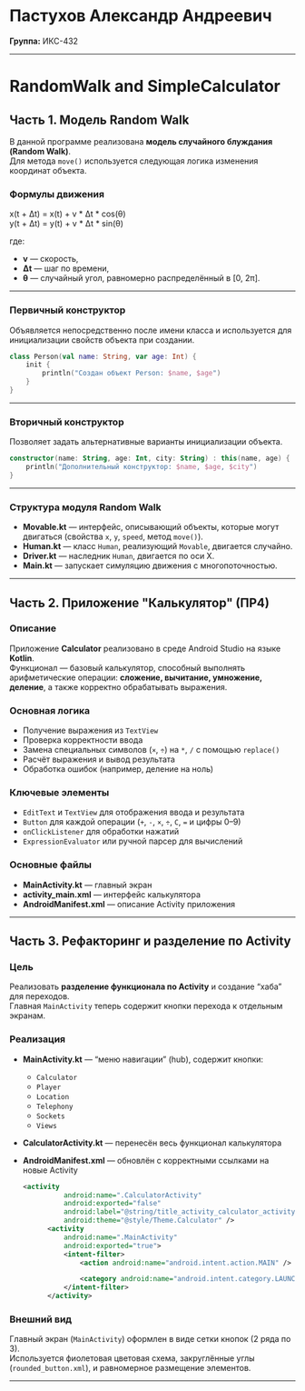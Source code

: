 # Пастухов Александр Андреевич

**Группа:** ИКС-432

---

# RandomWalk and SimpleCalculator

##  Часть 1. Модель Random Walk

В данной программе реализована **модель случайного блуждания (Random Walk)**.  
Для метода `move()` используется следующая логика изменения координат объекта.

### Формулы движения

x(t + Δt) = x(t) + v * Δt * cos(θ)  
y(t + Δt) = y(t) + v * Δt * sin(θ)

где:

* **v** — скорость,
* **Δt** — шаг по времени,
* **θ** — случайный угол, равномерно распределённый в [0, 2π].

---

###  Первичный конструктор

Объявляется непосредственно после имени класса и используется для инициализации свойств объекта при создании.

```kotlin
class Person(val name: String, var age: Int) {
    init {
        println("Создан объект Person: $name, $age")
    }
}
```

---

###  Вторичный конструктор

Позволяет задать альтернативные варианты инициализации объекта.

```kotlin
constructor(name: String, age: Int, city: String) : this(name, age) {
    println("Дополнительный конструктор: $name, $age, $city")
}
```

---

###  Структура модуля Random Walk

* **Movable.kt** — интерфейс, описывающий объекты, которые могут двигаться (свойства `x`, `y`, `speed`, метод `move()`).
* **Human.kt** — класс `Human`, реализующий `Movable`, двигается случайно.
* **Driver.kt** — наследник `Human`, двигается по оси X.
* **Main.kt** — запускает симуляцию движения с многопоточностью.

---

##  Часть 2. Приложение "Калькулятор" (ПР4)

###  Описание

Приложение **Calculator** реализовано в среде Android Studio на языке **Kotlin**.  
Функционал — базовый калькулятор, способный выполнять арифметические операции:
**сложение, вычитание, умножение, деление**, а также корректно обрабатывать выражения.

###  Основная логика

* Получение выражения из `TextView`
* Проверка корректности ввода
* Замена специальных символов (`×`, `÷`) на `*`, `/` с помощью `replace()`
* Расчёт выражения и вывод результата
* Обработка ошибок (например, деление на ноль)

###  Ключевые элементы

* `EditText` и `TextView` для отображения ввода и результата
* `Button` для каждой операции (`+`, `-`, `×`, `÷`, `C`, `=` и цифры 0–9)
* `onClickListener` для обработки нажатий
* `ExpressionEvaluator` или ручной парсер для вычислений

###  Основные файлы

* **MainActivity.kt** — главный экран
* **activity_main.xml** — интерфейс калькулятора
* **AndroidManifest.xml** — описание Activity приложения

---

##  Часть 3. Рефакторинг и разделение по Activity

###  Цель

Реализовать **разделение функционала по Activity** и создание “хаба” для переходов.  
Главная `MainActivity` теперь содержит кнопки перехода к отдельным экранам.

###  Реализация

* **MainActivity.kt** — “меню навигации” (hub), содержит кнопки:

  * `Calculator`
  * `Player`
  * `Location`
  * `Telephony`
  * `Sockets`
  * `Views`

* **CalculatorActivity.kt** — перенесён весь функционал калькулятора

* **AndroidManifest.xml** — обновлён с корректными ссылками на новые Activity

  ```xml
  <activity
            android:name=".CalculatorActivity"
            android:exported="false"
            android:label="@string/title_activity_calculator_activity.kt"
            android:theme="@style/Theme.Calculator" />
        <activity
            android:name=".MainActivity"
            android:exported="true">
            <intent-filter>
                <action android:name="android.intent.action.MAIN" />

                <category android:name="android.intent.category.LAUNCHER" />
            </intent-filter>
        </activity>
  ```

###  Внешний вид

Главный экран (`MainActivity`) оформлен в виде сетки кнопок (2 ряда по 3).  
Используется фиолетовая цветовая схема, закруглённые углы (`rounded_button.xml`), и равномерное размещение элементов.  


---

